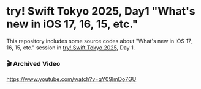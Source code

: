 # try! Swift Tokyo 2025, Day1 "What's new in iOS 17, 16, 15, etc."

This repository includes some source codes about "What's new in iOS 17, 16, 15, etc." session in [try! Swift Tokyo 2025](https://tryswift.jp/en/), Day 1.

### 🎬 Archived Video
https://www.youtube.com/watch?v=qY09lmDo7GU

